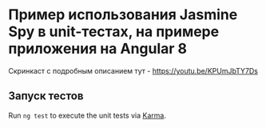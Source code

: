 # Пример использования Jasmine Spy в unit-тестах, на примере приложения на Angular 8

Скринкаст с подробным описанием тут -  https://youtu.be/KPUmJbTY7Ds



## Запуск тестов

Run `ng test` to execute the unit tests via [Karma](https://karma-runner.github.io).
